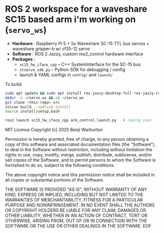 # ROS 2 workspace for a waveshare SC15 based arm i'm working on (`servo_ws`)

* **Hardware** : Raspberry Pi 5 + 5x Waveshare SC-15 TTL bus servos + waveshare gripper-b w/ cf35-12 servo  
* **Software** : ROS 2 Jazzy, custom ros2_control hardware interface  
* **Packages** :
  * `sc15_hw_iface_cpp` – C++ SystemInterface for the SC-15 bus
  * `stservo_sdk_py`   – Python SDK for debugging / config
  * launch & YAML configs in `config/` and `launch/`

To build:

```bash
sudo apt update && sudo apt install ros-jazzy-desktop-full ros-jazzy-ros2-control ros-jazzy-ros2-controllers
mkdir -p ~/servo_ws && cd ~/servo_ws
git clone <this-repo> src
colcon build --symlink-install
source install/setup.bash

ros2 launch sc15_hw_iface_cpp arm_control.launch.py   # coming soon

 ``` 

MIT License
Copyright (c) 2025 Benji Warburton

Permission is hereby granted, free of charge, to any person obtaining a copy
of this software and associated documentation files (the "Software"), to deal
in the Software without restriction, including without limitation the rights
to use, copy, modify, merge, publish, distribute, sublicense, and/or sell
copies of the Software, and to permit persons to whom the Software is
furnished to do so, subject to the following conditions:

The above copyright notice and this permission notice shall be included in all
copies or substantial portions of the Software.

THE SOFTWARE IS PROVIDED "AS IS", WITHOUT WARRANTY OF ANY KIND, EXPRESS OR
IMPLIED, INCLUDING BUT NOT LIMITED TO THE WARRANTIES OF MERCHANTABILITY,
FITNESS FOR A PARTICULAR PURPOSE AND NONINFRINGEMENT. IN NO EVENT SHALL THE
AUTHORS OR COPYRIGHT HOLDERS BE LIABLE FOR ANY CLAIM, DAMAGES OR OTHER
LIABILITY, WHETHER IN AN ACTION OF CONTRACT, TORT OR OTHERWISE, ARISING FROM,
OUT OF OR IN CONNECTION WITH THE SOFTWARE OR THE USE OR OTHER DEALINGS IN THE
SOFTWARE.
EOF
